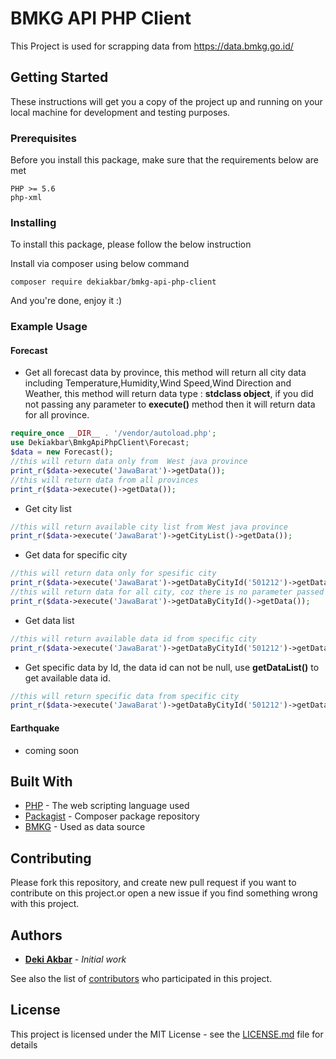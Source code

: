 # BMKG API PHP Client

This Project is used for scrapping data from https://data.bmkg.go.id/

## Getting Started

These instructions will get you a copy of the project up and running on your local machine for development and testing purposes.

### Prerequisites

Before you install this package, make sure that the requirements below are met

```
PHP >= 5.6
php-xml 
```

### Installing

To install this package, please follow the below instruction

Install via composer using below command

```
composer require dekiakbar/bmkg-api-php-client
```
And you're done, enjoy it :)

### Example Usage

#### Forecast
* Get all forecast data by province, this method will return all city data including Temperature,Humidity,Wind Speed,Wind Direction and Weather, this method will return data type : **stdclass object**, if you did not passing any parameter to **execute()** method then it will return data for all province.  
```php
require_once __DIR__ . '/vendor/autoload.php';
use Dekiakbar\BmkgApiPhpClient\Forecast;
$data = new Forecast();
//this will return data only from  West java province
print_r($data->execute('JawaBarat')->getData());
//this will return data from all provinces
print_r($data->execute()->getData());
```
* Get city list
```php
//this will return available city list from West java province
print_r($data->execute('JawaBarat')->getCityList()->getData());
```
* Get data for specific city
```php
//this will return data only for spesific city
print_r($data->execute('JawaBarat')->getDataByCityId('501212')->getData());
//this will return data for all city, coz there is no parameter passed to the function
print_r($data->execute('JawaBarat')->getDataByCityId()->getData());
```
* Get data list
```php
//this will return available data id from specific city
print_r($data->execute('JawaBarat')->getDataByCityId('501212')->getDataList()->getData());
```
* Get specific data by Id, the data id can not be null, use **getDataList()** to get available data id.
```php
//this will return specific data from specific city
print_r($data->execute('JawaBarat')->getDataByCityId('501212')->getDataById('hu')->getData());
```
#### Earthquake 
* coming soon

## Built With

* [PHP](https://www.php.net/) - The web scripting language used
* [Packagist](https://packagist.org/) - Composer package repository
* [BMKG](https://data.bmkg.go.id/) - Used as data source

## Contributing

Please fork this repository, and create new pull request if you want to contribute on this project.or open a new issue if you find something wrong with this project.

## Authors

* [**Deki Akbar**](https://github.com/dekiakbar) - *Initial work*

See also the list of [contributors](https://github.com/dekiakbar/bmkg-api-php-client/graphs/contributors) who participated in this project.

## License

This project is licensed under the MIT License - see the [LICENSE.md](LICENSE.md) file for details
